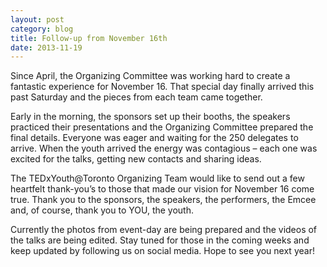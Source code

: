 ```yaml
---
layout: post
category: blog
title: Follow-up from November 16th
date: 2013-11-19
---
```


Since April, the Organizing Committee was working hard to create a fantastic experience for November 16. That special day finally arrived this past Saturday and the pieces from each team came together.

Early in the morning, the sponsors set up their booths, the speakers practiced their presentations and the Organizing Committee prepared the final details. Everyone was eager and waiting for the 250 delegates to arrive. When the youth arrived the energy was contagious – each one was excited for the talks, getting new contacts and sharing ideas.

The TEDxYouth@Toronto Organizing Team would like to send out a few heartfelt thank-you’s to those that made our vision for November 16 come true. Thank you to the sponsors, the speakers, the performers, the Emcee and, of course, thank you to YOU, the youth.

 Currently the photos from event-day are being prepared and the videos of the talks are being edited. Stay tuned for those in the coming weeks and keep updated by following us on social media. Hope to see you next year!
